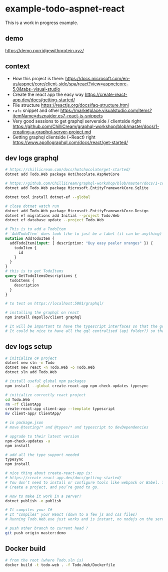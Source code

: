 # example-todo-aspnet-react

This is a work in progress example.

## demo

https://demo.porridgewithprotein.xyz/

## context

- How this project is there: https://docs.microsoft.com/en-us/aspnet/core/client-side/spa/react?view=aspnetcore-5.0&tabs=visual-studio
- Create the react app the easy way https://create-react-app.dev/docs/getting-started/
- File structure https://reactjs.org/docs/faq-structure.html
- `rafc` snippet and other https://marketplace.visualstudio.com/items?itemName=dsznajder.es7-react-js-snippets
- Very good sessions to get graphql serverside / clientside right https://github.com/ChilliCream/graphql-workshop/blob/master/docs/1-creating-a-graphql-server-project.md
- Getting graphql clientside (~React) right https://www.apollographql.com/docs/react/get-started/

## dev logs graphql

```bash
# https://chillicream.com/docs/hotchocolate/get-started/
dotnet add Todo.Web package HotChocolate.AspNetCore

# https://github.com/ChilliCream/graphql-workshop/blob/master/docs/1-creating-a-graphql-server-project.md
dotnet add Todo.Web package Microsoft.EntityFrameworkCore.Sqlite

dotnet tool install dotnet-ef --global

# close dotnet watch run
dotnet add Todo.Web package Microsoft.EntityFrameworkCore.Design
dotnet ef migrations add Initial --project Todo.Web
dotnet ef database update --project Todo.Web
```

```graphql
# This is to add a TodoItem
# `AddTodoItem` does look like to just be a label (it can be anything)
mutation AddTodoItem {
  addTodoItem(input: { description: "Buy easy peeler oranges" }) {
    todoItem {
      id
    }
  }
}
# this is to get TodoItems
query GetTodoItemsDescriptions {
  todoItems {
    description
  }
}

# to test on https://localhost:5001/graphql/
```

```bash
# installing the graphql on react
npm install @apollo/client graphql

# It will be important to have the typescript interfaces so that the graphql are typed easily `useQuery<TodoItemData>`.
# It could be nice to have all the gql centralised (api folder?) so that it's easy to unit test all off them.
```

## dev logs setup

```bash
# initialize c# project
dotnet new sln -n Todo
dotnet new react -n Todo.Web -o Todo.Web
dotnet sln add Todo.Web

# install useful global npm packages
npm install --global create-react-app npm-check-updates typesync

# initialize correctly react project
cd Todo.Web
rm -rf ClientApp
create-react-app client-app --template typescript
mv client-app/ ClientApp/

# in package.json
# move @testing/* and @types/* and typescript to devDependencies

# upgrade to their latest version
npm-check-updates -u
npm install

# add all the type support needed
typesync
npm install

# nice thing about create-react-app is:
# https://create-react-app.dev/docs/getting-started/
# You don’t need to install or configure tools like webpack or Babel. They are preconfigured and hidden so that you can focus on the code.
# Create a project, and you’re good to go.

# How to make it work in a server?
dotnet publish -o publish

# It compiles your C#
# It "compiles" your React (down to a few js and css files)
# Running Todo.Web.exe just works and is instant, no nodejs on the server

# push other branch to current head ?
git push origin master:demo
```

## Docker build

```bash
# from the root (where Todo.sln is)
docker build -t todo-web . -f Todo.Web/Dockerfile
```
